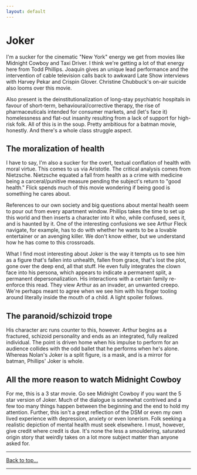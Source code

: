 ```yaml
---
layout: default
---
```

# Joker

I'm a sucker for the cinematic "New York" energy we get from movies like Midnight Cowboy and Taxi Driver. I think we're getting a lot of that energy here from Todd Phillips. Joaquin gives an unique lead performance and the intervention of cable television calls back to awkward Late Show interviews with Harvey Pekar and Crispin Glover. Christine Chubbuck's on-air suicide also looms over this movie.

Also present is the deinstitutionalization of long-stay psychiatric hospitals in favour of short-term, behavioural/corrective therapy, the rise of pharmaceuticals intended for consumer markets, and (let's face it) homelessness and flat-out insanity resulting from a lack of support for high-risk folk. All of this is in the soup. Pretty ambitious for a batman movie, honestly. And there's a whole class struggle aspect.

## The moralization of health

I have to say, I'm also a sucker for the overt, textual conflation of health with moral virtue. This comes to us via Aristotle. The critical analysis comes from Nietzsche. Nietzsche equated a fall from health as a crime with medicine being a carceral/punitive measure pending the subject's return to "good health." Flick spends much of this movie wondering if being good is something he cares about.

References to our own society and big questions about mental health seem to pour out from every apartment window. Phillips takes the time to set up this world and then inserts a character into it who, while confused, sees it, and is haunted by it. One of the interesting confusions we see Arthur Fleck navigate, for example, has to do with whether he wants to be a lovable entertainer or an avenging killer. We don't know either, but we understand how he has come to this crossroads.

What I find most interesting about Joker is the way it tempts us to see him as a figure that's fallen into unhealth, fallen from grace, that's lost the plot, gone over the deep end, all that stuff. He even fully integrates the clown face into his persona, which appears to indicate a permanent split, a permanent depersonalization. His interactions with a certain family re-enforce this read. They view Arthur as an invader, an unwanted creepo. We're perhaps meant to agree when we see him with his finger tooling around literally inside the mouth of a child. A light spoiler follows.

## The paranoid/schizoid trope

His character arc runs counter to this, however. Arthur begins as a fractured, schizoid personality and ends as an integrated, fully realized individual. The point is driven home when his impulse to perform for an audience collides with the odd ballet that he performs when he's alone. Whereas Nolan's Joker is a split figure, is a mask, and is a mirror for batman, Phillips' Joker is whole.

## All the more reason to watch Midnight Cowboy

For me, this is a 3 star movie. Go see Midnight Cowboy if you want the 5 star version of Joker. Much of the dialogue is somewhat contrived and a few too many things happen between the beginning and the end to hold my attention. Further, this isn't a great reflection of the DSM or even my own lived experience with depression, anxiety or even lonerism. Folk seeking a realistic depiction of mental health must seek elsewhere. I must, however, give credit where credit is due. It's none the less a smouldering, saturated origin story that weirdly takes on a lot more subject matter than anyone asked for.

* * *
[Back to top...](fc.html)
* * *
